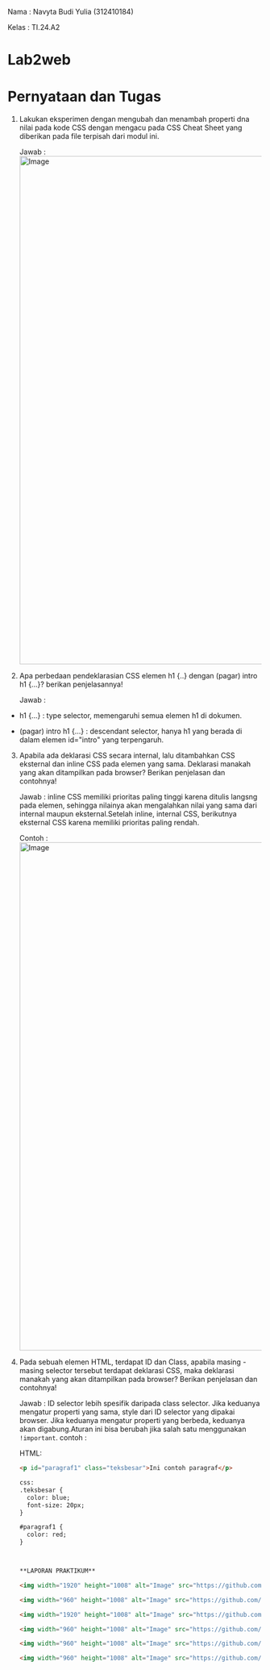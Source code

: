 Nama  : Navyta Budi Yulia (312410184)

Kelas : TI.24.A2

# Lab2web
# Pernyataan dan Tugas
1. Lakukan eksperimen dengan mengubah dan menambah properti dna nilai pada kode CSS dengan mengacu pada CSS Cheat Sheet yang diberikan pada file terpisah dari modul ini.
   
   Jawab :
   <img width="960" height="1008" alt="Image" src="https://github.com/user-attachments/assets/e1bbd02a-6159-4306-8f4b-f178c605b4b0" />

2. Apa perbedaan pendeklarasian CSS elemen h1 {..} dengan (pagar) intro h1 {...}? berikan penjelasannya!
   
   Jawab : 

- h1 {...} : type selector, memengaruhi semua elemen h1 di dokumen.

- (pagar) intro h1 {...} : descendant selector, hanya h1 yang berada di dalam elemen id="intro" yang terpengaruh.

3. Apabila ada deklarasi CSS secara internal, lalu ditambahkan CSS eksternal dan inline CSS pada elemen yang sama. Deklarasi manakah yang akan ditampilkan pada browser? Berikan penjelasan dan contohnya!
   
   Jawab : inline CSS memiliki prioritas paling tinggi karena ditulis langsng pada elemen, sehingga nilainya akan mengalahkan nilai yang sama dari internal maupun eksternal.Setelah inline, internal CSS, berikutnya            eksternal CSS karena memiliki prioritas paling rendah.

   Contoh :
   <img width="1920" height="1008" alt="Image" src="https://github.com/user-attachments/assets/c3b8aa69-401a-444a-9643-811db7050ffd" />

4. Pada sebuah elemen HTML, terdapat ID dan Class, apabila masing - masing selector tersebut terdapat deklarasi CSS, maka deklarasi manakah yang akan ditampilkan pada browser? Berikan penjelasan dan contohnya! <p id="paragraf-1" class="text-paragraf">
   
   Jawab : ID selector lebih spesifik daripada class selector. Jika keduanya mengatur properti yang    sama, style dari ID selector yang dipakai browser. Jika keduanya mengatur properti yang berbeda,    keduanya akan digabung.Aturan ini bisa berubah jika salah satu menggunakan `!important`.
   contoh :

   HTML:
   ```html
   <p id="paragraf1" class="teksbesar">Ini contoh paragraf</p>

   css:
   .teksbesar {
     color: blue;
     font-size: 20px;
   }

   #paragraf1 {
     color: red;
   }



   **LAPORAN PRAKTIKUM**
   
   <img width="1920" height="1008" alt="Image" src="https://github.com/user-attachments/assets/a1d3c424-757b-4400-a997-fb8974f40c6a" />
   
   <img width="960" height="1008" alt="Image" src="https://github.com/user-attachments/assets/6bba0b4e-584a-4419-89c3-12e5252c3ded" />
   
   <img width="1920" height="1008" alt="Image" src="https://github.com/user-attachments/assets/9066c099-c07b-4e8b-8ebf-51f81c92ea64" />
   
   <img width="960" height="1008" alt="Image" src="https://github.com/user-attachments/assets/28063c67-eae3-459c-b21b-e08c0d8f7cd3" />
   
   <img width="960" height="1008" alt="Image" src="https://github.com/user-attachments/assets/0a901f8b-0f42-4409-aeb9-b66d88d61b51" />
   
   <img width="960" height="1008" alt="Image" src="https://github.com/user-attachments/assets/0fc499a1-e1a7-49bd-9e54-785c23581e13" />




